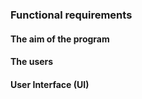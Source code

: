 ### Functional requirements

#### The aim of the program


#### The users


#### User Interface (UI)
